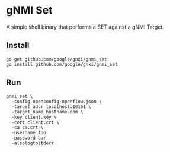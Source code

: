 # gNMI Set

A simple shell binary that performs a SET against a gNMI Target.

## Install

```
go get github.com/google/gnxi/gnmi_set
go install github.com/google/gnxi/gnmi_set
```

## Run

```
gnmi_set \
  -config openconfig-openflow.json \
  -target_addr localhost:10161 \
  -target_name hostname.com \
  -key client.key \
  -cert client.crt \
  -ca ca.crt \
  -username foo
  -password bar
  -alsologtostderr
```
